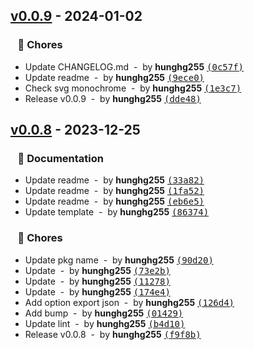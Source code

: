 ## [v0.0.9](https://github.com/hunghg255/svgtocss/compare/v0.0.8...v0.0.9) - 2024-01-02
### &nbsp;&nbsp;&nbsp;🏡 Chores

- Update CHANGELOG.md &nbsp;-&nbsp; by **hunghg255** [<samp>(0c57f)</samp>](https://github.com/hunghg255/svgtocss/commit/0c57f7a)
- Update readme &nbsp;-&nbsp; by **hunghg255** [<samp>(9ece0)</samp>](https://github.com/hunghg255/svgtocss/commit/9ece0e3)
- Check svg monochrome &nbsp;-&nbsp; by **hunghg255** [<samp>(1e3c7)</samp>](https://github.com/hunghg255/svgtocss/commit/1e3c774)
- Release v0.0.9 &nbsp;-&nbsp; by **hunghg255** [<samp>(dde48)</samp>](https://github.com/hunghg255/svgtocss/commit/dde48b7)
## [v0.0.8](https://github.com/hunghg255/svgtocss/compare/8bb9c64c1db058b3cf817fea87916b2f52d0914b...v0.0.8) - 2023-12-25
### &nbsp;&nbsp;&nbsp;📖 Documentation

- Update readme &nbsp;-&nbsp; by **hunghg255** [<samp>(33a82)</samp>](https://github.com/hunghg255/svgtocss/commit/33a824f)
- Update readme &nbsp;-&nbsp; by **hunghg255** [<samp>(1fa52)</samp>](https://github.com/hunghg255/svgtocss/commit/1fa526c)
- Update readme &nbsp;-&nbsp; by **hunghg255** [<samp>(eb6e5)</samp>](https://github.com/hunghg255/svgtocss/commit/eb6e5e9)
- Update template &nbsp;-&nbsp; by **hunghg255** [<samp>(86374)</samp>](https://github.com/hunghg255/svgtocss/commit/8637438)

### &nbsp;&nbsp;&nbsp;🏡 Chores

- Update pkg name &nbsp;-&nbsp; by **hunghg255** [<samp>(90d20)</samp>](https://github.com/hunghg255/svgtocss/commit/90d20d6)
- Update &nbsp;-&nbsp; by **hunghg255** [<samp>(73e2b)</samp>](https://github.com/hunghg255/svgtocss/commit/73e2bcf)
- Update &nbsp;-&nbsp; by **hunghg255** [<samp>(11278)</samp>](https://github.com/hunghg255/svgtocss/commit/11278e7)
- Update &nbsp;-&nbsp; by **hunghg255** [<samp>(174e4)</samp>](https://github.com/hunghg255/svgtocss/commit/174e445)
- Add option export json &nbsp;-&nbsp; by **hunghg255** [<samp>(126d4)</samp>](https://github.com/hunghg255/svgtocss/commit/126d480)
- Add bump &nbsp;-&nbsp; by **hunghg255** [<samp>(01429)</samp>](https://github.com/hunghg255/svgtocss/commit/014298d)
- Update lint &nbsp;-&nbsp; by **hunghg255** [<samp>(b4d10)</samp>](https://github.com/hunghg255/svgtocss/commit/b4d1034)
- Release v0.0.8 &nbsp;-&nbsp; by **hunghg255** [<samp>(f9f8b)</samp>](https://github.com/hunghg255/svgtocss/commit/f9f8bf2)
